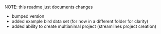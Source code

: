 NOTE: this readme just documents changes

- bumped version
- added example bird data set (for now in a different folder for clarity)
- added ability to create multianimal project (streamlines project creation)
